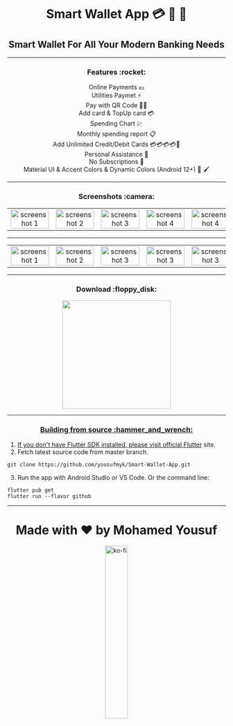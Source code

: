  

<h1 align="center">
    Smart Wallet App 💳 💸 🏦
</h1>

<h2 align="center">
    Smart Wallet For All Your Modern Banking Needs
</h2>


---

  <h3 align="center">Features :rocket:</h3>
  <p align="center">
    Online Payments 💶<br>
    Utilities Paymet ⚡<br>
    Pay with QR Code 🤳🏼<br>
    Add card & TopUp card 💳<br>
    Spending Chart 💹<br>
    Monthly spending report 📋<br>
    Add Unlimited Credit/Debit Cards 💳💳💳💳💸<br>
    Personal Assistance 💬<br>
    No Subscriptions 🤑<br>
    Material UI & Accent Colors & Dynamic Colors (Android 12+) 🎨 🖌️ <br>

---


<h3 align="center">Screenshots :camera:</h3>

<div align="center">
  <table>
    <tr>
      <td align="center">
        <img width="100%" src="https://firebasestorage.googleapis.com/v0/b/omlaademoapp.appspot.com/o/Screenshot%202024-02-22%20at%206.24.24%20PM.png?alt=media&token=919af8e6-8bc0-4fda-bf3f-cd9b5e83626a" alt="screenshot 1">
      </td>
      <td align="center">
        <img width="100%" src="https://firebasestorage.googleapis.com/v0/b/omlaademoapp.appspot.com/o/Screenshot%202024-02-22%20at%206.24.40%20PM.png?alt=media&token=1b8a374d-489f-442d-a11e-2ba4ca1c8ec1" alt="screenshot 2">
      </td>
      <td align="center">
        <img width="100%" src="https://firebasestorage.googleapis.com/v0/b/omlaademoapp.appspot.com/o/Screenshot%202024-02-22%20at%206.25.04%20PM.png?alt=media&token=73373523-b91e-49bb-a991-a81d4ab0fe4c" alt="screenshot 3">
      </td>
      <td align="center">
        <img width="100%" src="https://firebasestorage.googleapis.com/v0/b/omlaademoapp.appspot.com/o/Screenshot%202024-02-22%20at%206.25.19%20PM.png?alt=media&token=0f81509b-3459-49a7-964d-78a09406c401" alt="screenshot 4">
      </td>
      <td align="center">
        <img width="100%" src="https://firebasestorage.googleapis.com/v0/b/omlaademoapp.appspot.com/o/Screenshot%202024-02-22%20at%206.25.36%20PM.png?alt=media&token=64e93f99-1eee-4fbb-ab6f-7dbfbf5250f4" alt="screenshot 4">
      </td>
      <td align="center">
        <img width="100%" src="https://firebasestorage.googleapis.com/v0/b/omlaademoapp.appspot.com/o/Screenshot%202024-02-22%20at%206.25.45%20PM.png?alt=media&token=c72a82fd-599f-46b3-9ea4-278558084b77" alt="screenshot 4">
      </td>
      <td align="center">
        <img width="100%" src="https://firebasestorage.googleapis.com/v0/b/omlaademoapp.appspot.com/o/Screenshot%202024-02-22%20at%206.26.03%20PM.png?alt=media&token=36a5fae9-b8a6-4988-ad79-6c2552d52e80" alt="screenshot 4">
      </td>
      <td align="center">
        <img width="100%" src="https://firebasestorage.googleapis.com/v0/b/omlaademoapp.appspot.com/o/Screenshot%202024-02-22%20at%206.25.36%20PM.png?alt=media&token=64e93f99-1eee-4fbb-ab6f-7dbfbf5250f4" alt="screenshot 4">
      </td>
    </tr>
  </table>
</div>

---

<div align="center">
  <table>
    <tr>
      <td align="center">
        <img width="100%" src="https://firebasestorage.googleapis.com/v0/b/omlaademoapp.appspot.com/o/Screenshot%202024-02-22%20at%206.26.13%20PM.png?alt=media&token=68deb275-932c-489b-a32b-7803a805cd09" alt="screenshot 1">
      </td>
      <td align="center">
        <img width="100%" src="https://firebasestorage.googleapis.com/v0/b/omlaademoapp.appspot.com/o/Screenshot%202024-02-22%20at%206.26.34%20PM.png?alt=media&token=d9f21e66-2b52-4dfc-9363-28c7558fa50c" alt="screenshot 2">
      </td>
      <td align="center">
        <img width="100%" src="https://firebasestorage.googleapis.com/v0/b/omlaademoapp.appspot.com/o/Screenshot%202024-02-22%20at%206.26.45%20PM.png?alt=media&token=b470ab9a-d6cc-42f1-b3d3-d0ea11377d07" alt="screenshot 3">
      </td>
      <td align="center">
        <img width="100%" src="https://firebasestorage.googleapis.com/v0/b/omlaademoapp.appspot.com/o/Screenshot%202024-02-22%20at%206.26.59%20PM.png?alt=media&token=1bc0ded1-7926-4c44-b601-cc80b84e838d" alt="screenshot 3">
      </td>
      <td align="center">
        <img width="100%" src="https://firebasestorage.googleapis.com/v0/b/omlaademoapp.appspot.com/o/Screenshot%202024-02-22%20at%206.27.14%20PM.png?alt=media&token=4228e92a-caec-4bb4-8965-a3014b409a16" alt="screenshot 3">
      </td>
      <td align="center">
        <img width="100%" src="https://firebasestorage.googleapis.com/v0/b/omlaademoapp.appspot.com/o/Screenshot%202024-02-22%20at%206.27.43%20PM.png?alt=media&token=e6d10c6f-861f-4209-bbff-b1c3d6068435" alt="screenshot 3">
      </td>
      <td align="center">
        <img width="100%" src="https://firebasestorage.googleapis.com/v0/b/omlaademoapp.appspot.com/o/Screenshot%202024-02-22%20at%206.28.26%20PM.png?alt=media&token=d4df36f8-0896-4021-b489-16b5ed4cb20c" alt="screenshot 3">
      </td>
      <td align="center">
        <img width="100%" src="https://firebasestorage.googleapis.com/v0/b/omlaademoapp.appspot.com/o/Screenshot%202024-02-22%20at%206.29.24%20PM.png?alt=media&token=d0b32ed1-3fb3-4c9e-88c8-0ab54be41075" alt="screenshot 3">
      </td>
      <td align="center">
        <img width="100%" src="https://firebasestorage.googleapis.com/v0/b/omlaademoapp.appspot.com/o/Screenshot%202024-02-22%20at%206.29.42%20PM.png?alt=media&token=016a63f8-512d-4df7-8102-350804291c69" alt="screenshot 3">
      </td>
      
    
  </table>
</div>

---

  <h3 align="center">Download :floppy_disk:</h3>
     <p align="center" style="align-items:center"><a href="https://github.com/yousufmyk/Smart-Wallet-App" rel="GitHub Releases"><img width="250" src="https://github.com/gokadzev/Musify/raw/master/repository_files/get-it-on-github.png">





---

<h3 align="center">Building from source :hammer_and_wrench:</h3>

1. If you don't have Flutter SDK installed, please visit official [Flutter](https://flutter.dev/) site.
2. Fetch latest source code from master branch.

```
git clone https://github.com/yousufmyk/Smart-Wallet-App.git
```

3. Run the app with Android Studio or VS Code. Or the command line:

```
flutter pub get
flutter run --flavor github
```

---



<h1 align="center">Made with ❤️ by Mohamed Yousuf	</h1>

<div align="center">
  <a href="https://ko-fi.com/gokadzev">
    <img width="32%" src="https://avatars.githubusercontent.com/u/55450046?s=400&u=9ef20e3d47690f71f730714eca7eead5644e56d8&v=4" alt="ko-fi">
  </a>
</div>
